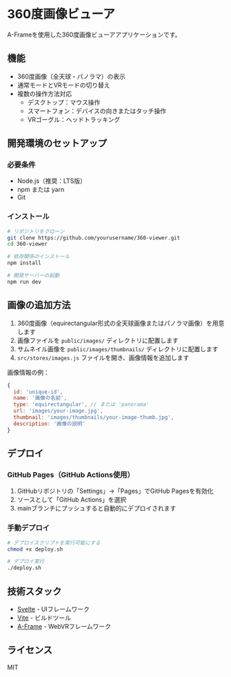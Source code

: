 # 360度画像ビューア

A-Frameを使用した360度画像ビューアアプリケーションです。

## 機能

- 360度画像（全天球・パノラマ）の表示
- 通常モードとVRモードの切り替え
- 複数の操作方法対応
  - デスクトップ：マウス操作
  - スマートフォン：デバイスの向きまたはタッチ操作
  - VRゴーグル：ヘッドトラッキング

## 開発環境のセットアップ

### 必要条件

- Node.js（推奨：LTS版）
- npm または yarn
- Git

### インストール

```bash
# リポジトリをクローン
git clone https://github.com/yourusername/360-viewer.git
cd 360-viewer

# 依存関係のインストール
npm install

# 開発サーバーの起動
npm run dev
```

## 画像の追加方法

1. 360度画像（equirectangular形式の全天球画像またはパノラマ画像）を用意します
2. 画像ファイルを `public/images/` ディレクトリに配置します
3. サムネイル画像を `public/images/thumbnails/` ディレクトリに配置します
4. `src/stores/images.js` ファイルを開き、画像情報を追加します

画像情報の例：
```javascript
{
  id: 'unique-id',
  name: '画像の名前',
  type: 'equirectangular', // または 'panorama'
  url: 'images/your-image.jpg',
  thumbnail: 'images/thumbnails/your-image-thumb.jpg',
  description: '画像の説明'
}
```

## デプロイ

### GitHub Pages（GitHub Actions使用）

1. GitHubリポジトリの「Settings」→「Pages」でGitHub Pagesを有効化
2. ソースとして「GitHub Actions」を選択
3. mainブランチにプッシュすると自動的にデプロイされます

### 手動デプロイ

```bash
# デプロイスクリプトを実行可能にする
chmod +x deploy.sh

# デプロイ実行
./deploy.sh
```

## 技術スタック

- [Svelte](https://svelte.dev/) - UIフレームワーク
- [Vite](https://vitejs.dev/) - ビルドツール
- [A-Frame](https://aframe.io/) - WebVRフレームワーク

## ライセンス

MIT
